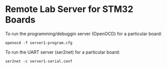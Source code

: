 # Remote Lab Server for STM32 Boards

To run the programming/debuggin server (OpenOCD) for a particular board:
```  
openocd -f server1-program.cfg 
```

To run the UART server (ser2net) for a particular board:
```
ser2net -c server1-serial.conf
```
